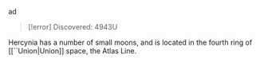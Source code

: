 ad

>[!error]
Discovered: 4943U

Hercynia has a number of small moons, and is located
in the fourth ring of [[``Union|Union]] space, the Atlas Line.
